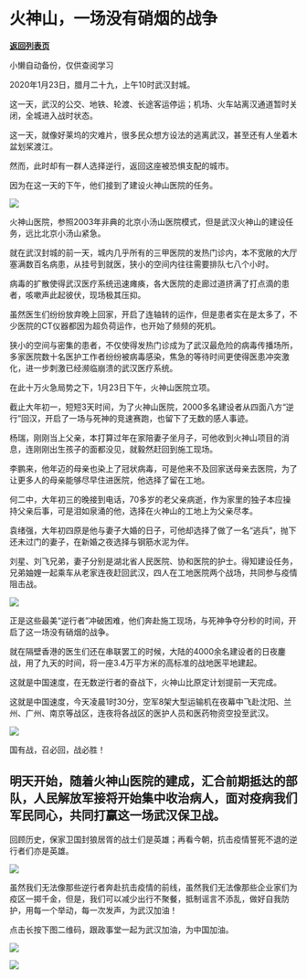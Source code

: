 # 火神山，一场没有硝烟的战争

[**返回列表页**](/gzh/政事堂2019)

小懒自动备份，仅供查阅学习

2020年1月23日，腊月二十九，上午10时武汉封城。

  

这一天，武汉的公交、地铁、轮渡、长途客运停运；机场、火车站离汉通道暂时关闭，全城进入战时状态。

  

这一天，就像好莱坞的灾难片，很多民众想方设法的逃离武汉，甚至还有人坐着木盆划桨渡江。

  

然而，此时却有一群人选择逆行，返回这座被恐惧支配的城市。

  

因为在这一天的下午，他们接到了建设火神山医院的任务。

  

![](https://mmbiz.qpic.cn/mmbiz_jpg/rxhS23yu8cOz4jHqhc6icK1x3JDHUvkg8jXrgc0IvxAoMutEibL0qUMdXDMH5KicJVgE8CbTezPic5g1ffdvicCdV4Q/640?wx_fmt=jpeg)

  

火神山医院，参照2003年非典的北京小汤山医院模式，但是武汉火神山的建设任务，远比北京小汤山紧急。

  

就在武汉封城的前一天，城内几乎所有的三甲医院的发热门诊内，本不宽敞的大厅塞满数百名病患，从挂号到就医，狭小的空间内往往需要排队七八个小时。

  

病毒的扩散使得武汉医疗系统迅速瘫痪，各大医院的走廊过道挤满了打点滴的患者，咳嗽声此起彼伏，现场极其压抑。

  

虽然医生们纷纷放弃晚上回家，开启了连轴转的运作，但是患者实在是太多了，不少医院的CT仪器都因为超负荷运作，也开始了频频的死机。

  

狭小的空间与密集的患者，不仅使得发热门诊成为了武汉最危险的病毒传播场所，多家医院数十名医护工作者纷纷被病毒感染，焦急的等待时间更使得医患冲突激化，进一步刺激已经濒临崩溃的武汉医疗系统。

  

在此十万火急局势之下，1月23日下午，火神山医院立项。

  

截止大年初一，短短3天时间，为了火神山医院，2000多名建设者从四面八方“逆行”回汉，开启了一场与死神的竞速赛跑，也留下了无数的感人事迹。

  

杨瑞，刚刚当上父亲，本打算过年在家陪妻子坐月子，可他收到火神山项目的消息，连刚刚出生孩子的面都没见，就毅然赶回到施工现场。

  

李鹏来，他年迈的母亲也染上了冠状病毒，可是他来不及回家送母亲去医院，为了让更多人的母亲能够尽早住进医院，他选择了留在工地。

  

何二中，大年初三的晚接到电话，70多岁的老父亲病逝，作为家里的独子本应操持父亲后事，可是泪如泉涌的他，选择在火神山的工地上为父亲尽孝。

  

袁绪强，大年初四原是他与妻子大婚的日子，可他却选择了做了一名“逃兵”，抛下还未过门的妻子，在新婚之夜选择与钢筋水泥为伴。  

  

刘星、刘飞兄弟，妻子分别是湖北省人民医院、协和医院的护士。得知建设任务，兄弟妯娌一起乘车从老家连夜赶回武汉，四人在工地医院两个战场，共同参与疫情阻击战。

  

![](https://mmbiz.qpic.cn/mmbiz_gif/rxhS23yu8cOz4jHqhc6icK1x3JDHUvkg8IR0mA5NicHceuF5mlsLFSkcfmZVVf4IkAhx2XWAg8AG1icUueW6xjEmQ/640?wx_fmt=gif)

  

正是这些最美“逆行者”冲破困难，他们奔赴施工现场，与死神争夺分秒的时间，开启了这一场没有硝烟的战争。

  

就在隔壁香港的医生们还在串联罢工的时候，大陆的4000余名建设者的日夜鏖战，用了九天的时间，将一座3.4万平方米的高标准的战地医平地建起。

  

  

这就是中国速度，在无数逆行者的奋战下，火神山比原定计划提前一天完成。

  

这就是中国速度，今天凌晨1时30分，空军8架大型运输机在夜幕中飞赴沈阳、兰州、广州、南京等战区，连夜将各战区的医护人员和医药物资空投至武汉。

  

![](https://mmbiz.qpic.cn/mmbiz_png/7KcgpBE2JbrAOM8RZHYHky8ViaDLGIuKZQEOosPg0609sGnyv2yIriavBdeya64qvyd4kUyWjeMrRFj1FYibcebHg/640?wx_fmt=png)

  

国有战，召必回，战必胜！

  

## 明天开始，随着火神山医院的建成，汇合前期抵达的部队，人民解放军接将开始集中收治病人，面对疫病我们军民同心，共同打赢这一场武汉保卫战。

  

回顾历史，保家卫国封狼居胥的战士们是英雄；再看今朝，抗击疫情誓死不退的逆行者们亦是英雄。

  

![](https://mmbiz.qpic.cn/mmbiz_jpg/rxhS23yu8cOz4jHqhc6icK1x3JDHUvkg8gcvCa9ABbibGE8xkI0tDRaMgtAEme4WibSOiaM3qHBKH0XY1rCMRhCOVA/640?wx_fmt=jpeg)

  

虽然我们无法像那些逆行者奔赴抗击疫情的前线，虽然我们无法像那些企业家们为疫区一掷千金，但是，我们可以减少出行不聚餐，抵制谣言不添乱，做好自我防护，用每一个举动，每一次发声，为武汉加油！  

  

点击长按下图二维码，跟政事堂一起为武汉加油，为中国加油。

  

![](https://mmbiz.qpic.cn/mmbiz_png/rxhS23yu8cOz4jHqhc6icK1x3JDHUvkg83ynVFUcygAHoBictJnKlDmZ2saZHQCJR4uejKrLCjjBLp1zwvte5ZBg/640?wx_fmt=png)

  

![](https://mmbiz.qpic.cn/mmbiz_jpg/rxhS23yu8cPp0iaKAfe0ZsWfgGcY72o9Nror8TicrtnlDsqzY7y4Kum4fM3X0FMEGlbvm9HvZUiaETSnLt4DHNLbQ/640?wx_fmt=jpeg)  

